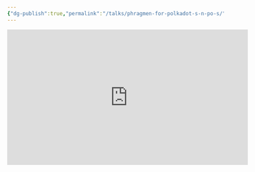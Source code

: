 ```yaml
---
{"dg-publish":true,"permalink":"/talks/phragmen-for-polkadot-s-n-po-s/","created":"2023-08-28T15:03:26.000+02:00","updated":"2024-08-21T14:44:38.309+02:00"}
---
```


<iframe width="560" height="315" src="https://www.youtube.com/embed/H9OvpAOebTs" title="YouTube video player"
	frameborder="0" allow="accelerometer; autoplay; clipboard-write; encrypted-media; gyroscope; picture-in-picture"
	allowfullscreen></iframe>
